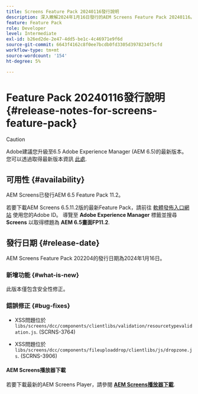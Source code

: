 ```yaml
---
title: Screens Feature Pack 20240116發行說明
description: 深入瞭解2024年1月16日發行的AEM Screens Feature Pack 20240116。
feature: Feature Pack
role: Developer
level: Intermediate
exl-id: b26ed2de-2e47-4dd5-be1c-4c46971e9f6d
source-git-commit: 6643f4162c8f0ee7bcdb0fd3305d3978234f5cfd
workflow-type: tm+mt
source-wordcount: '154'
ht-degree: 5%

---
```


# Feature Pack 20240116發行說明 {#release-notes-for-screens-feature-pack}

>[!CAUTION]
>Adobe建議您升級至6.5 Adobe Experience Manager (AEM 6.5)的最新版本。 您可以透過取得最新版本資訊 [此處](https://experienceleague.adobe.com/zh-hant/docs/experience-manager-65/content/release-notes/release-notes).

## 可用性 {#availability}

AEM Screens已發行AEM 6.5 Feature Pack 11.2。

若要下載AEM Screens 6.5.11.2版的最新Feature Pack，請前往 [軟體發佈入口網站](https://experience.adobe.com/#/downloads/content/software-distribution/en/aem.html) 使用您的Adobe ID。 導覽至 **Adobe Experience Manager** 標籤並搜尋 **Screens** 以取得標題為 **AEM 6.5畫面FP11.2**.

## 發行日期 {#release-date}

AEM Screens Feature Pack 202204的發行日期為2024年1月16日。

### 新增功能 {#what-is-new}

此版本僅包含安全性修正。

### 錯誤修正 {#bug-fixes}

* XSS問題位於 `libs/screens/dcc/components/clientlibs/validation/resourcetypevalidation.js`. (SCRNS-3764)

* XSS問題位於 `libs/screens/dcc/components/fileuploaddrop/clientlibs/js/dropzone.js`. (SCRNS-3906)

#### AEM Screens播放器下載

若要下載最新的AEM Screens Player，請參閱 **[AEM Screens播放器下載](https://download.macromedia.com/screens/index.html)**.
